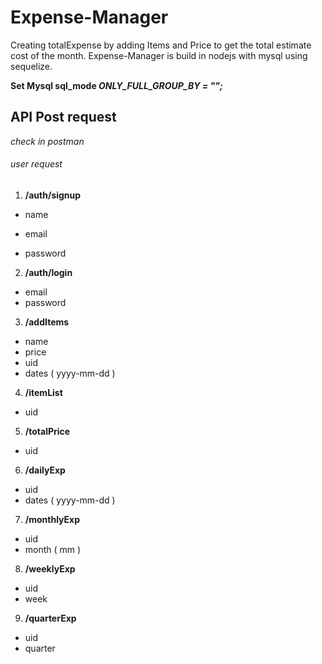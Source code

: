 # Expense-Manager
Creating totalExpense by adding Items and Price to get the total estimate cost of the month. Expense-Manager is build in nodejs with mysql using sequelize.

**Set Mysql sql_mode _ONLY_FULL_GROUP_BY = "";_**

## API Post request
*check in postman*
###### user request

1. **/auth/signup**

- name 
- email 

- password

2. **/auth/login**

- email
- password

3. **/addItems**

- name
- price
- uid
- dates ( yyyy-mm-dd )

4. **/itemList**

- uid

5. **/totalPrice**

- uid

6. **/dailyExp**

- uid
- dates ( yyyy-mm-dd )

7. **/monthlyExp**

- uid
- month ( mm )

8. **/weeklyExp**

- uid
- week

9. **/quarterExp**

- uid 
- quarter
